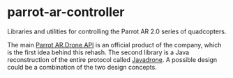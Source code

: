parrot-ar-controller
====================

Libraries and utilities for controlling the Parrot AR 2.0 series of quadcopters.


The main [Parrot AR.Drone API](https://projects.ardrone.org/projects/show/ardrone-api)
is an official product of the company, which is the first idea behind this rehash.
The second library is a Java reconstruction of the entire protocol called
[Javadrone](https://code.google.com/p/javadrone/). A possible design could be a
combination of the two design concepts.
